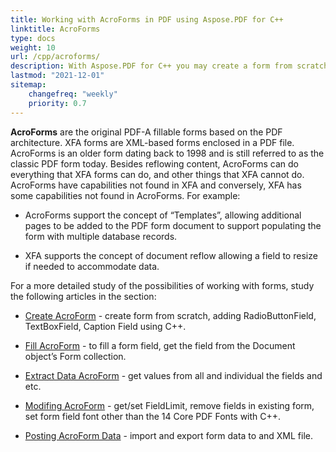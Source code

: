```yaml
---
title: Working with AcroForms in PDF using Aspose.PDF for C++
linktitle: AcroForms
type: docs
weight: 10
url: /cpp/acroforms/
description: With Aspose.PDF for C++ you may create a form from scratch, fill the form field in a PDF document, extract data from the form, add or remove fields in the existing form.
lastmod: "2021-12-01"
sitemap:
    changefreq: "weekly"
    priority: 0.7
---
```


**AcroForms** are the original PDF-A fillable forms based on the PDF architecture. XFA forms are XML-based forms enclosed in a PDF file. AcroForms is an older form dating back to 1998 and is still referred to as the classic PDF form today. Besides reflowing content, AcroForms can do everything that XFA forms can do, and other things that XFA cannot do. AcroForms have capabilities not found in XFA and conversely, XFA has some capabilities not found in AcroForms.  For example:

- AcroForms support the concept of “Templates”, allowing additional pages to be added to the PDF form document to support populating the form with multiple database records.

- XFA supports the concept of document reflow allowing a field to resize if needed to accommodate data.

For a more detailed study of the possibilities of working with forms, study the following articles in the section:

- [Create AcroForm](/pdf/cpp/create-form/) - create form from scratch, adding RadioButtonField, TextBoxField, Caption Field using C++.

- [Fill AcroForm](/pdf/cpp/fill-form/) - to fill a form field, get the field from the Document object’s Form collection.

- [Extract Data AcroForm](/pdf/cpp/extract-form/) - get values from all and individual the fields and etc.

- [Modifing AcroForm](/pdf/cpp/modifing-form/) -  get/set FieldLimit, remove fields in existing form, set form field font other than the 14 Core PDF Fonts with C++.

- [Posting AcroForm Data](/pdf/cpp/posting-acroform-data/) -  import and export form data to and XML file.
